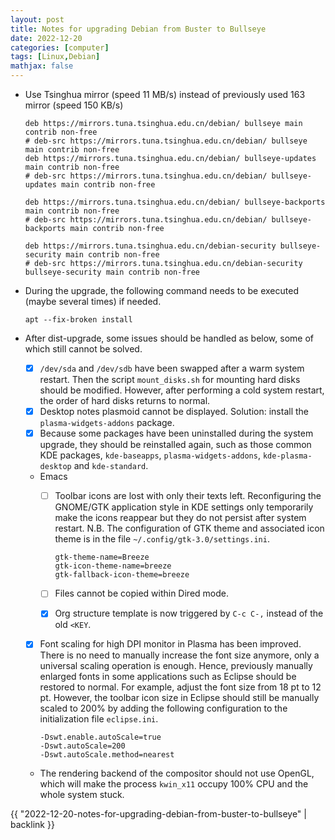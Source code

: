 ```yaml
---
layout: post
title: Notes for upgrading Debian from Buster to Bullseye
date: 2022-12-20
categories: [computer]
tags: [Linux,Debian]
mathjax: false
---
```


-   Use Tsinghua mirror (speed 11 MB/s) instead of previously used 163 mirror (speed 150 KB/s)
    
    ```text
    deb https://mirrors.tuna.tsinghua.edu.cn/debian/ bullseye main contrib non-free
    # deb-src https://mirrors.tuna.tsinghua.edu.cn/debian/ bullseye main contrib non-free
    deb https://mirrors.tuna.tsinghua.edu.cn/debian/ bullseye-updates main contrib non-free
    # deb-src https://mirrors.tuna.tsinghua.edu.cn/debian/ bullseye-updates main contrib non-free
    
    deb https://mirrors.tuna.tsinghua.edu.cn/debian/ bullseye-backports main contrib non-free
    # deb-src https://mirrors.tuna.tsinghua.edu.cn/debian/ bullseye-backports main contrib non-free
    
    deb https://mirrors.tuna.tsinghua.edu.cn/debian-security bullseye-security main contrib non-free
    # deb-src https://mirrors.tuna.tsinghua.edu.cn/debian-security bullseye-security main contrib non-free
    ```
-   During the upgrade, the following command needs to be executed (maybe several times) if needed.
    
    ```text
    apt --fix-broken install
    ```
-   After dist-upgrade, some issues should be handled as below, some of which still cannot be solved.
    -   [X] `/dev/sda` and `/dev/sdb` have been swapped after a warm system restart. Then the script `mount_disks.sh` for mounting hard disks should be modified. However, after performing a cold system restart, the order of hard disks returns to normal.
    -   [X] Desktop notes plasmoid cannot be displayed. Solution: install the `plasma-widgets-addons` package.
    -   [X] Because some packages have been uninstalled during the system upgrade, they should be reinstalled again, such as those common KDE packages, `kde-baseapps`, `plasma-widgets-addons`, `kde-plasma-desktop` and `kde-standard`.
    -   Emacs
        -   [ ] Toolbar icons are lost with only their texts left. Reconfiguring the GNOME/GTK application style in KDE settings only temporarily make the icons reappear but they do not persist after system restart. N.B. The configuration of GTK theme and associated icon theme is in the file `~/.config/gtk-3.0/settings.ini`.
            
            ```text
            gtk-theme-name=Breeze
            gtk-icon-theme-name=breeze
            gtk-fallback-icon-theme=breeze
            ```
        -   [ ] Files cannot be copied within Dired mode.
        -   [X] Org structure template is now triggered by `C-c C-,` instead of the old `<KEY`.
    -   [X] Font scaling for high DPI monitor in Plasma has been improved. There is no need to manually increase the font size anymore, only a universal scaling operation is enough. Hence, previously manually enlarged fonts in some applications such as Eclipse should be restored to normal. For example, adjust the font size from 18 pt to 12 pt. However, the toolbar icon size in Eclipse should still be manually scaled to 200% by adding the following configuration to the initialization file `eclipse.ini`.
        
        ```text
        -Dswt.enable.autoScale=true
        -Dswt.autoScale=200
        -Dswt.autoScale.method=nearest
        ```
    -   The rendering backend of the compositor should not use OpenGL, which will make the process `kwin_x11` occupy 100% CPU and the whole system stuck.

{{ "2022-12-20-notes-for-upgrading-debian-from-buster-to-bullseye" | backlink }}
